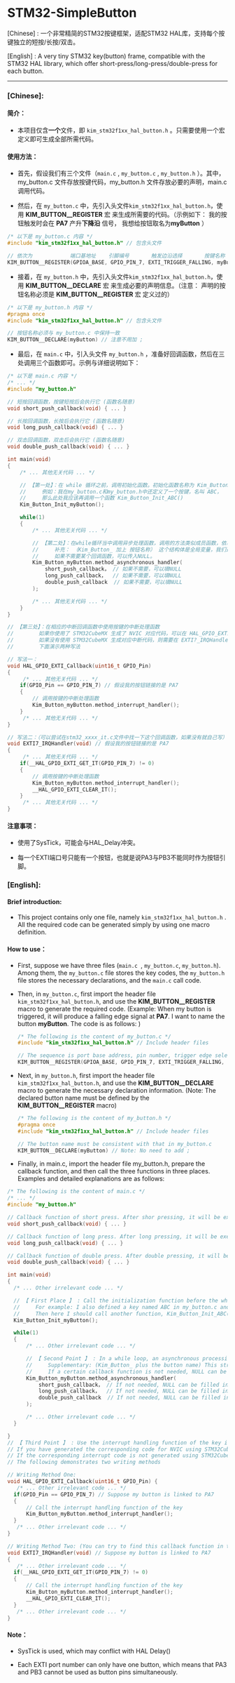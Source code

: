 # STM32-SimpleButton

[Chinese] :  一个非常精简的STM32按键框架，适配STM32 HAL库，支持每个按键独立的短按/长按/双击。

[English] : A very tiny STM32 key(button) frame, compatible with the STM32 HAL library, which offer short-press/long-press/double-press for each button.

---

### [Chinese]:

#### 简介：

* 本项目仅含**一个**文件，即 `kim_stm32f1xx_hal_button.h` 。只需要使用一个宏定义即可生成全部所需代码。

#### 使用方法：

* 首先，假设我们有三个文件（`main.c` , `my_button.c` , `my_button.h` ）。其中，my_button.c 文件存放按键代码，my_button.h 文件存放必要的声明，main.c 调用代码。

* 然后，在 `my_button.c` 中，先引入头文件`kim_stm32f1xx_hal_button.h`，使用 **KIM_BUTTON__REGISTER** 宏 来生成所需要的代码。（示例如下： 我的按钮触发时会在 **PA7** 产升**下降沿** 信号， 我想给按钮取名为**myButton**  ）

```c
/* 以下是 my_button.c 内容 */
#include "kim_stm32f1xx_hal_button.h" // 包含头文件

// 依次为            端口基地址    引脚编号       触发边沿选择       按键名称 
KIM_BUTTON__REGISTER(GPIOA_BASE, GPIO_PIN_7, EXTI_TRIGGER_FALLING, myButton) // 注意不用加 ;

```

* 接着，在 `my_button.h` 中，先引入头文件`kim_stm32f1xx_hal_button.h`，使用 **KIM_BUTTON__DECLARE** 宏 来生成必要的声明信息。（注意： 声明的按钮名称必须是 **KIM_BUTTON__REGISTER** 宏 定义过的）

```c
/* 以下是 my_button.h 内容 */
#pragma once
#include "kim_stm32f1xx_hal_button.h" // 包含头文件

// 按钮名称必须与 my_button.c 中保持一致
KIM_BUTTON__DECLARE(myButton) // 注意不用加 ;

```

* 最后，在 `main.c` 中，引入头文件 `my_button.h` ，准备好回调函数，然后在三处调用三个函数即可。示例与详细说明如下：

```c
/* 以下是 main.c 内容 */
/* ... */
#include "my_button.h"

// 短按回调函数，按键短按后会执行它 (函数名随意)
void short_push_callback(void) { ... }

// 长按回调函数，长按后会执行它 (函数名随意)
void long_push_callback(void) { ... }

// 双击回调函数，双击后会执行它 (函数名随意)
void double_push_callback(void) { ... }

int main(void)
{
    /* ... 其他无关代码 ... */

    // 【第一处】：在 while 循环之前，调用初始化函数。初始化函数名称为 Kim_Button_Init_ 加上你自定义的按键名。
    //     例如：我在my_button.c和my_button.h中还定义了一个按键，名叫 ABC，
    //     那么此处我应该再调用一个函数 Kim_Button_Init_ABC()
    Kim_Button_Init_myButton();

    while(1)
    {
        /* ... 其他无关代码 ... */

        // 【第二处】：在while循环当中调用异步处理函数，调用的方法类似成员函数，依次传入 短/长/双 按回调函数。
        //     补充： （Kim_Button_ 加上 按钮名称） 这个结构体是全局变量，我们通过它调用函数。
        //     如果不需要某个回调函数，可以传入NULL。
        Kim_Button_myButton.method_asynchronous_handler(
            short_push_callback， // 如果不需要，可以填NULL
            long_push_callback，  // 如果不需要，可以填NULL
            double_push_callback  // 如果不需要，可以填NULL
        );

        /* ... 其他无关代码 ... */
    }
}

// 【第三处】：在相应的中断回调函数中使用按键的中断处理函数
//        如果你使用了 STM32CubeMX 生成了 NVIC 对应代码，可以在 HAL_GPIO_EXTI_Callback()函数中调用
//        如果没有使用 STM32CubeMX 生成对应中断代码，则需要在 EXTI?_IRQHandler()函数中调用(? 为0~4，9_5或15_10)
//        下面演示两种写法

// 写法一：
void HAL_GPIO_EXTI_Callback(uint16_t GPIO_Pin)
{
     /* ... 其他无关代码 ... */
    if(GPIO_Pin == GPIO_PIN_7) // 假设我的按钮链接的是 PA7
    {
        // 调用按键的中断处理函数
        Kim_Button_myButton.method_interrupt_handler();
    }
     /* ... 其他无关代码 ... */
}

// 写法二：（可以尝试在stm32_xxxx_it.c文件中找一下这个回调函数，如果没有就自己写）
void EXTI7_IRQHandler(void) // 假设我的按钮链接的是 PA7
{
     /* ... 其他无关代码 ... */
    if(__HAL_GPIO_EXTI_GET_IT(GPIO_PIN_7) != 0)
    {
        // 调用按键的中断处理函数
        Kim_Button_myButton.method_interrupt_handler();
        __HAL_GPIO_EXTI_CLEAR_IT();
    }
     /* ... 其他无关代码 ... */
}
```

#### 注意事项：

* 使用了SysTick，可能会与HAL_Delay冲突。

* 每一个EXTI端口号只能有一个按钮，也就是说PA3与PB3不能同时作为按钮引脚。
  
  

### [English]:

#### Brief introduction:

* This project contains only one file, namely `kim_stm32f1xx_hal_button.h` . All the required code can be generated simply by using one macro definition.

#### How to use：

* First, suppose we have three files (`main.c `, `my_button.c`, `my_button.h`). Among them, the `my_button.c` file stores the key codes, the `my_button.h` file stores the necessary declarations, and the `main.c` call code.

* Then, in `my_button.c`, first import the header file `kim_stm32f1xx_hal_button.h`, and use the **KIM_BUTTON__REGISTER** macro to generate the required code. (Example: When my button is triggered, it will produce a falling edge signal at **PA7**. I want to name the button **myButton**. The code is as follows: )
  
  ```c
  /* The following is the content of my_button.c */ 
  #include "kim_stm32f1xx_hal_button.h" // Include header files
  
  // The sequence is port base address, pin number, trigger edge selection, and key name(up to you)
  KIM_BUTTON__REGISTER(GPIOA_BASE, GPIO_PIN_7, EXTI_TRIGGER_FALLING, myButton) // Note: No need to add ;
  ```
  
  

* Next, in `my_button.h`, first import the header file `kim_stm32f1xx_hal_button.h`, and use the **KIM_BUTTON__DECLARE** macro to generate the necessary declaration information. (Note: The declared button name must be defined by the **KIM_BUTTON__REGISTER** macro)
  
  ```c
  /* The following is the content of my_button.h */ 
  #pragma once 
  #include "kim_stm32f1xx_hal_button.h" // Include header files
  
  // The button name must be consistent with that in my_button.c
  KIM_BUTTON__DECLARE(myButton) // Note: No need to add ;
  ```

* Finally, in main.c, import the header file my_button.h, prepare the callback function, and then call the three functions in three places. Examples and detailed explanations are as follows:
  
  

```c
/* The following is the content of main.c */ 
/* ... */
#include "my_button.h" 

// Callback function of short press. After shor pressing, it will be executed (the function name is arbitrary)
void short_push_callback(void) { ... } 

// Callback function of long press. After long pressing, it will be executed (the function name is arbitrary).
void long_push_callback(void) { ... } 

// Callback function of double press. After double pressing, it will be executed (the function name is arbitrary).
void double_push_callback(void) { ... } 

int main(void) 
{
  /* ... Other irrelevant code ... */

  // 【 First Place 】 : Call the initialization function before the while loop. The name of the initialization function is Kim_Button_Init_ plus the key(button) name you defined.
  //     For example: I also defined a key named ABC in my_button.c and my_button.h.
  //     Then here I should call another function, Kim_Button_Init_ABC()
  Kim_Button_Init_myButton();

  while(1)
  {
      /* ... Other irrelevant code ... */

      // 【 Second Point 】 : In a while loop, an asynchronous processing function is called. The method of the call is similar to a member function, and short/long/double-press callback functions are passed in sequence.
      //     Supplementary: (Kim_Button_ plus the button name) This structure is a global variable, and we call functions through it.
      //     If a certain callback function is not needed, NULL can be passed in.
      Kim_Button_myButton.method_asynchronous_handler(
          short_push_callback， // If not needed, NULL can be filled in
          long_push_callback，  // If not needed, NULL can be filled in
          double_push_callback  // If not needed, NULL can be filled in
      );

      /* ... Other irrelevant code ... */
  }

} 
// 【 Third Point 】 : Use the interrupt handling function of the key in the corresponding interrupt callback function
// If you have generated the corresponding code for NVIC using STM32CubeMX, you can call it in the HAL_GPIO_EXTI_Callback() function
// If the corresponding interrupt code is not generated using STM32CubeMX, it needs to be called in the EXTIx_IRQHandler() function (x is 0~ 4,9 _5 or 15_10).
// The following demonstrates two writing methods

// Writing Method One:
void HAL_GPIO_EXTI_Callback(uint16_t GPIO_Pin) {
   /* ... Other irrelevant code ... */
  if(GPIO_Pin == GPIO_PIN_7) // Suppose my button is linked to PA7
  {
      // Call the interrupt handling function of the key
      Kim_Button_myButton.method_interrupt_handler();
  }
   /* ... Other irrelevant code ... */
} 

// Writing Method Two: (You can try to find this callback function in the stm32_xxxx_it.c file. If it's not available, write it yourself.
void EXTI7_IRQHandler(void) // Suppose my button is linked to PA7
{
   /* ... Other irrelevant code ... */
  if(__HAL_GPIO_EXTI_GET_IT(GPIO_PIN_7) != 0)
  {
      // Call the interrupt handling function of the key
      Kim_Button_myButton.method_interrupt_handler();
      __HAL_GPIO_EXTI_CLEAR_IT();
  }
   /* ... Other irrelevant code ... */
}
```

#### Note：

* SysTick is used, which may conflict with HAL Delay()

* Each EXTI port number can only have one button, which means that PA3 and PB3 cannot be used as button pins simultaneously.
